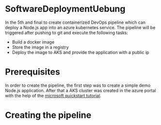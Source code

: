 # SoftwareDeploymentUebung
In the 5th and final to create containerized DevOps pipeline which can deploy a Node.js app into an azure kubernetes service.
The pipeline will be triggered after pushing to git and execute the following tasks:
- Build a docker image
- Store the image in a registry
- Deploy the image to AKS and provide the application with a public ip 

# Prerequisites
In order to create the pipeline, the first step was to create a simple demo Node.js application. After that a AKS cluster was created in the azure portal with the help of the [microsoft quickstart tutorial](https://learn.microsoft.com/en-us/azure/aks/learn/quick-kubernetes-deploy-portal?tabs=azure-cli).

# Creating the pipeline

